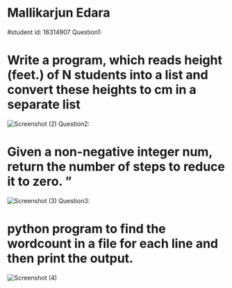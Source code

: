 # Mallikarjun Edara
#student id: 16314907
Question1:
# Write a program, which reads height (feet.) of N students into a list and convert these heights to cm in a separate list
![Screenshot (2)](https://user-images.githubusercontent.com/63585043/107132126-ee2ecd00-68a1-11eb-9762-6d913e1b67e2.png)
Question2:
# Given a non-negative integer num, return the number of steps to reduce it to zero. ”
![Screenshot (3)](https://user-images.githubusercontent.com/63585043/107132127-ee2ecd00-68a1-11eb-8623-6c2a528c4213.png)
Question3:
# python program to find the wordcount in a file for each line and then print the output.
![Screenshot (4)](https://user-images.githubusercontent.com/63585043/107132128-eec76380-68a1-11eb-9af8-3bb604f9c847.png)
